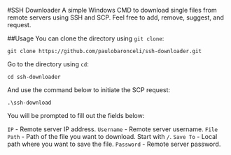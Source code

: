 #SSH Downloader
A simple Windows CMD to download single files from remote servers using SSH and
SCP. Feel free to add, remove, suggest, and request.

##Usage
You can clone the directory using `git clone`:

```shell
git clone https://github.com/paulobaronceli/ssh-downloader.git
```

Go to the directory using `cd`:

```shell
cd ssh-downloader
```

And use the command below to initiate the SCP request:

```shell
.\ssh-download
```

You will be prompted to fill out the fields below:

`IP` - Remote server IP address.
`Username` - Remote server username.
`File Path` - Path of the file you want to download. Start with `/`.
`Save To` - Local path where you want to save the file.
`Password` - Remote server password.
